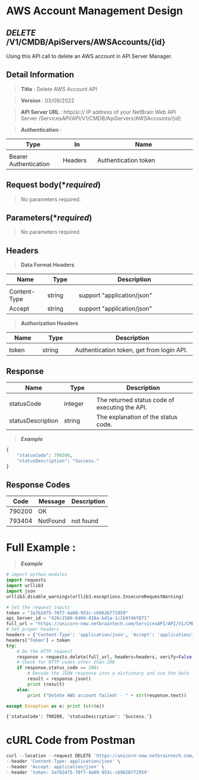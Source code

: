 
# AWS Account Management Design

## ***DELETE*** /V1/CMDB/ApiServers/AWSAccounts/{id}
Using this API call to delete an AWS account in API Server Manager.

## Detail Information

> **Title** : Delete AWS Account API<br>

> **Version** : 03/09/2022

> **API Server URL** : http(s):// IP address of your NetBrain Web API Server /ServicesAPI/API/V1/CMDB/ApiServers/AWSAccounts/{id}

> **Authentication** : 

|**Type**|**In**|**Name**|
|------|------|------|
|<img width=100/>|<img width=100/>|<img width=500/>|
|Bearer Authentication| Headers | Authentication token | 

## Request body(****required***)

> No parameters required.

## Parameters(****required***)

> No parameters required.

## Headers

> **Data Format Headers**

|**Name**|**Type**|**Description**|
|------|------|------|
|<img width=100/>|<img width=100/>|<img width=500/>|
| Content-Type | string  | support "application/json" |
| Accept | string  | support "application/json" |

> **Authorization Headers**

|**Name**|**Type**|**Description**|
|------|------|------|
|<img width=100/>|<img width=100/>|<img width=500/>|
| token | string  | Authentication token, get from login API. |


## Response

|**Name**|**Type**|**Description**|
|------|------|------|
|<img width=100/>|<img width=100/>|<img width=500/>|
|statusCode| integer | The returned status code of executing the API.  |
|statusDescription| string | The explanation of the status code. |

> ***Example***
```python
{
    "statusCode": 790200,
    "statusDescription": "Success."
}

```
## Response Codes
|**Code**|**Message**|**Description**|
|------|------|------|
| 790200 | OK |  |
| 793404 | NotFound | not found|

# Full Example :

> ***Example***

```python
# import python modules 
import requests
import urllib3
import json
urllib3.disable_warnings(urllib3.exceptions.InsecureRequestWarning)

# Set the request inputs
token = "3a7b2475-70f7-4a60-953c-c69626772959"
api_Server_id = "426c1589-6d04-438a-bd1a-1c1b9fdbf871"
full_url = "https://unicorn-new.netbraintech.com/ServicesAPI/API/V1/CMDB/ApiServers/AWSAccounts/" + api_Server_id
# Set proper headers
headers = {'Content-Type': 'application/json', 'Accept': 'application/json'}
headers["Token"] = token
try:
    # Do the HTTP request
    response = requests.delete(full_url, headers=headers, verify=False)
    # Check for HTTP codes other than 200
    if response.status_code == 200:
        # Decode the JSON response into a dictionary and use the data
        result = response.json()
        print (result)
    else:
        print ("Delete AWS account failed! - " + str(response.text))

except Exception as e: print (str(e))

```
	{'statusCode': 790200, 'statusDescription': 'Success.'}

# cURL Code from Postman
```python
curl --location --request DELETE 'https://unicorn-new.netbraintech.com/ServicesAPI/API/V1/CMDB/ApiServers/AWSAccounts/b772762a-95a4-443b-863b-13207ec85113' \
--header 'Content-Type: application/json' \
--header 'Accept: application/json' \
--header 'token: 3a7b2475-70f7-4a60-953c-c69626772959'
```

